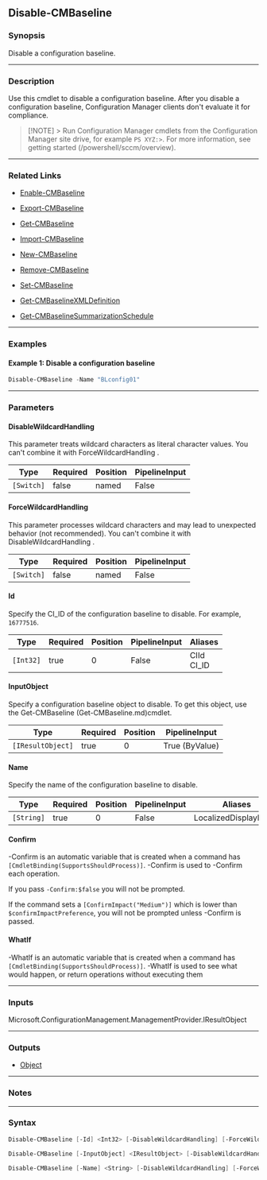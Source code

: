 Disable-CMBaseline
------------------




### Synopsis
Disable a configuration baseline.



---


### Description

Use this cmdlet to disable a configuration baseline. After you disable a configuration baseline, Configuration Manager clients don't evaluate it for compliance.



> [!NOTE] > Run Configuration Manager cmdlets from the Configuration Manager site drive, for example `PS XYZ:>`. For more information, see getting started (/powershell/sccm/overview).



---


### Related Links
* [Enable-CMBaseline](Enable-CMBaseline)



* [Export-CMBaseline](Export-CMBaseline)



* [Get-CMBaseline](Get-CMBaseline)



* [Import-CMBaseline](Import-CMBaseline)



* [New-CMBaseline](New-CMBaseline)



* [Remove-CMBaseline](Remove-CMBaseline)



* [Set-CMBaseline](Set-CMBaseline)



* [Get-CMBaselineXMLDefinition](Get-CMBaselineXMLDefinition)



* [Get-CMBaselineSummarizationSchedule](Get-CMBaselineSummarizationSchedule)





---


### Examples
#### Example 1: Disable a configuration baseline
```PowerShell
Disable-CMBaseline -Name "BLconfig01"
```



---


### Parameters
#### **DisableWildcardHandling**

This parameter treats wildcard characters as literal character values. You can't combine it with ForceWildcardHandling .






|Type      |Required|Position|PipelineInput|
|----------|--------|--------|-------------|
|`[Switch]`|false   |named   |False        |



#### **ForceWildcardHandling**

This parameter processes wildcard characters and may lead to unexpected behavior (not recommended). You can't combine it with DisableWildcardHandling .






|Type      |Required|Position|PipelineInput|
|----------|--------|--------|-------------|
|`[Switch]`|false   |named   |False        |



#### **Id**

Specify the CI_ID of the configuration baseline to disable. For example, `16777516`.






|Type     |Required|Position|PipelineInput|Aliases       |
|---------|--------|--------|-------------|--------------|
|`[Int32]`|true    |0       |False        |CIId<br/>CI_ID|



#### **InputObject**

Specify a configuration baseline object to disable. To get this object, use the Get-CMBaseline (Get-CMBaseline.md)cmdlet.






|Type             |Required|Position|PipelineInput |
|-----------------|--------|--------|--------------|
|`[IResultObject]`|true    |0       |True (ByValue)|



#### **Name**

Specify the name of the configuration baseline to disable.






|Type      |Required|Position|PipelineInput|Aliases             |
|----------|--------|--------|-------------|--------------------|
|`[String]`|true    |0       |False        |LocalizedDisplayName|



#### **Confirm**
-Confirm is an automatic variable that is created when a command has ```[CmdletBinding(SupportsShouldProcess)]```.
-Confirm is used to -Confirm each operation.

If you pass ```-Confirm:$false``` you will not be prompted.


If the command sets a ```[ConfirmImpact("Medium")]``` which is lower than ```$confirmImpactPreference```, you will not be prompted unless -Confirm is passed.

#### **WhatIf**
-WhatIf is an automatic variable that is created when a command has ```[CmdletBinding(SupportsShouldProcess)]```.
-WhatIf is used to see what would happen, or return operations without executing them


---


### Inputs
Microsoft.ConfigurationManagement.ManagementProvider.IResultObject





---


### Outputs
* [Object](https://learn.microsoft.com/en-us/dotnet/api/System.Object)






---


### Notes




---


### Syntax
```PowerShell
Disable-CMBaseline [-Id] <Int32> [-DisableWildcardHandling] [-ForceWildcardHandling] [-Confirm] [-WhatIf] [<CommonParameters>]
```
```PowerShell
Disable-CMBaseline [-InputObject] <IResultObject> [-DisableWildcardHandling] [-ForceWildcardHandling] [-Confirm] [-WhatIf] [<CommonParameters>]
```
```PowerShell
Disable-CMBaseline [-Name] <String> [-DisableWildcardHandling] [-ForceWildcardHandling] [-Confirm] [-WhatIf] [<CommonParameters>]
```
